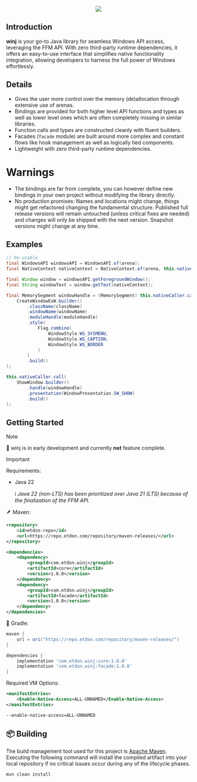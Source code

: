 <p align="center">  
    <img src="https://i.imgur.com/8rpcn5R.png">    
</p>

## Introduction

<b>winj</b> is your go-to Java library for seamless Windows API access, leveraging the FFM API. With zero third-party
runtime dependencies, it offers an easy-to-use interface that simplifies native functionality integration, allowing
developers to harness the full power of Windows effortlessly.

## Details

- Gives the user more control over the memory (de)allocation through extensive use of arenas.
- Bindings are provided for both higher level API functions and types as well as lower level ones which are often
  completely missing in similar libraries.
- Function calls and types are constructed cleanly with fluent builders.
- Facades (`facade` module) are built around more complex and constant flows like hook management as well
  as logically tied components.
- Lightweight with zero third-party runtime dependencies.

# Warnings

- The bindings are far from complete, you can however define new bindings in your own project without modifying the library directly.
- No production promises: Names and locations might change, things might get refactored changing the fundamental structure. Published
full release versions will remain untouched (unless critical fixes are needed) and changes will only be shipped with the next version.
Snapshot versions might change at any time.
  
## Examples

```java
// Re-usable
final WindowsAPI windowsAPI = WindowsAPI.of(arena);
final NativeContext nativeContext = NativeContext.of(arena, this.nativeCaller);

final Window window = windowsAPI.getForegroundWindow();
final String windowText = window.getText(nativeContext);
```
```java
final MemorySegment windowHandle = (MemorySegment) this.nativeCaller.call(
    CreateWindowExW.builder()
        .className(className)
        .windowName(windowName)
        .moduleHandle(moduleHandle)
        .style(
            Flag.combine(
                WindowStyle.WS_SYSMENU,
                WindowStyle.WS_CAPTION,
                WindowStyle.WS_BORDER
            )
        )
        .build()
);

this.nativeCaller.call(
    ShowWindow.builder()
        .handle(windowHandle)
        .presentation(WindowPresentation.SW_SHOW)
        .build()
);
```

## Getting Started

> [!NOTE]    
> 👷 winj is in early development and currently **not** feature complete.

> [!IMPORTANT]
> Requirements:
> - Java 22<p>
> ℹ️ *Java 22 (non-LTS) has been prioritized over Java 21 (LTS) because of the finalization of the FFM API.*

🪶 Maven:

```xml
<repository>
    <id>etdon-repo</id>
    <url>https://repo.etdon.com/repository/maven-releases/</url>
</repository>
```

```xml
<dependencies>
    <dependency>
        <groupId>com.etdon.winj</groupId>
        <artifactId>core</artifactId>
        <version>1.0.0</version>
    </dependency>
    <dependency>
        <groupId>com.etdon.winj</groupId>
        <artifactId>facade</artifactId>
        <version>1.0.0</version>
    </dependency>
</dependencies>
```

🐘 Gradle:

```groovy
maven {
    url = uri("https://repo.etdon.com/repository/maven-releases/")
}
```

```groovy
dependencies {
    implementation 'com.etdon.winj:core:1.0.0'
    implementation 'com.etdon.winj:facade:1.0.0'
}
```

Required VM Options:

```xml
<manifestEntries>
    <Enable-Native-Access>ALL-UNNAMED</Enable-Native-Access>
</manifestEntries>
```

```
--enable-native-access=ALL-UNNAMED
```

## 📦 Building

The build management tool used for this project is [Apache Maven](https://maven.apache.org/). Executing the following
command will install the compiled artifact into your local repository if no critical issues occur during any of the
lifecycle phases.

```
mvn clean install
```

